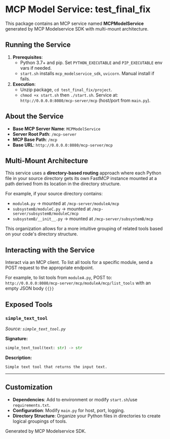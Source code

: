 # MCP Model Service: test_final_fix
This package contains an MCP service named **MCPModelService** generated by MCP Modelservice SDK with multi-mount architecture.

## Running the Service
1.  **Prerequisites**:
    *   Python 3.7+ and pip. Set `PYTHON_EXECUTABLE` and `PIP_EXECUTABLE` env vars if needed.
    *   `start.sh` installs `mcp_modelservice_sdk`, `uvicorn`. Manual install if fails.
2.  **Execution**:
    *   Unzip package, `cd test_final_fix/project`.
    *   `chmod +x start.sh` then `./start.sh`.
    Service at: `http://0.0.0.0:8080/mcp-server/mcp` (host/port from `main.py`).

## About the Service
*   **Base MCP Server Name**: `MCPModelService`
*   **Server Root Path**: `/mcp-server`
*   **MCP Base Path**: `/mcp`
*   **Base URL**: `http://0.0.0.0:8080/mcp-server/mcp`

## Multi-Mount Architecture
This service uses a **directory-based routing** approach where each Python file in your source directory gets its own FastMCP instance mounted at a path derived from its location in the directory structure.

For example, if your source directory contains:
- `moduleA.py` → mounted at `/mcp-server/moduleA/mcp`
- `subsystemB/moduleC.py` → mounted at `/mcp-server/subsystemB/moduleC/mcp`
- `subsystemB/__init__.py` → mounted at `/mcp-server/subsystemB/mcp`

This organization allows for a more intuitive grouping of related tools based on your code's directory structure.

## Interacting with the Service
Interact via an MCP client. To list all tools for a specific module, send a POST request to the appropriate endpoint.

For example, to list tools from `moduleA.py`, POST to:
`http://0.0.0.0:8080/mcp-server/mcp/moduleA/mcp/list_tools` with an empty JSON body `{{}}`

## Exposed Tools
### `simple_text_tool`
*Source: `simple_text_tool.py`*

**Signature:**
```python
simple_text_tool(text: str) -> str
```

**Description:**
```
Simple text tool that returns the input text.
```
---

## Customization
*   **Dependencies**: Add to environment or modify `start.sh`/use `requirements.txt`.
*   **Configuration**: Modify `main.py` for host, port, logging.
*   **Directory Structure**: Organize your Python files in directories to create logical groupings of tools.

Generated by MCP Modelservice SDK.
